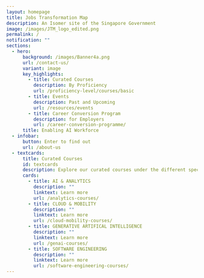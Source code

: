 ```yaml
---
layout: homepage
title: Jobs Transformation Map
description: An Isomer site of the Singapore Government
image: /images/JTM_logo_edited.png
permalink: /
notification: ""
sections:
  - hero:
      background: /images/Banner4a.png
      url: /contact-us/
      variant: image
      key_highlights:
        - title: Curated Courses
          description: By Proficiency
          url: /proficiency-level/courses/basic
        - title: Events
          description: Past and Upcoming
          url: /resources/events
        - title: Career Conversion Program
          description: for Employers
          url: /career-conversion-programme/
      title: Enabling AI Workforce
  - infobar:
      button: Enter to find out
      url: /about-us
  - textcards:
      title: Curated Courses
      id: textcards
      description: Explore our curated courses under the different specialisations
      cards:
        - title: AI & ANALYTICS
          description: ""
          linktext: Learn more
          url: /analytics-courses/
        - title: CLOUD & MOBILITY
          description: ""
          linktext: Learn more
          url: /cloud-mobility-courses/
        - title: GENERATIVE ARTIFICAL INTELLIGENCE
          description: ""
          linktext: Learn more
          url: /genai-courses/
        - title: SOFTWARE ENGINEERING
          description: ""
          linktext: Learn more
          url: /software-engineering-courses/
---
```

